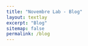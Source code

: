 ```yaml
---
title: "Novembre Lab - Blog"
layout: textlay
excerpt: "Blog"
sitemap: false
permalink: /blog
---
```



<!-- TODO : need to iterate through the posts here -->
